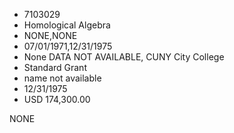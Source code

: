 * 7103029
* Homological Algebra
* NONE,NONE
* 07/01/1971,12/31/1975
* None DATA NOT AVAILABLE, CUNY City College
* Standard Grant
* name not available
* 12/31/1975
* USD 174,300.00

NONE